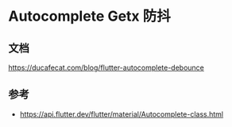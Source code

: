 # Autocomplete Getx 防抖

## 文档

https://ducafecat.com/blog/flutter-autocomplete-debounce

## 参考

- https://api.flutter.dev/flutter/material/Autocomplete-class.html
